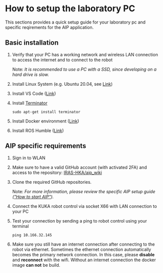 # How to setup the laboratory PC

This sections provides a quick setup guide for your laboratory pc and specific reqirements for the AIP application.

## Basic installation

1. Verify that your PC has a working network and wireless LAN connection to access the internet and to connect to the robot

    Note: _It is recommended to use a PC with a SSD, since developing on a hard drive is slow._

2. Install Linux System (e.g. Ubuntu 20.04, see [Link](https://releases.ubuntu.com/focal/))
3. Install VS Code ([Link](https://code.visualstudio.com/download))
4. Install [Terminator](https://wiki.ubuntuusers.de/Terminator/)

    ```shell
    sudo apt-get install terminator
    ```

5. Install Docker environment ([Link](https://docs.docker.com/engine/install/))
6. Install ROS Humble ([Link](https://docs.ros.org/en/humble/Installation.html))

## AIP specific requirements

1. Sign in to WLAN
2. Make sure to have a valid GitHub account (with activated 2FA) and access to the repository: [IRAS-HKA/aip_wiki](https://github.com/IRAS-HKA/aip_wiki.git)
3. Clone the required GitHub repositories.

   Note: _For more information, please review the specific AIP setup guide (["How to start AIP"](/docs/how_to_start_aip.md))._

4. Connect the KUKA robot control via socket X66 with LAN connection to your PC
5. Test your connection by sending a ping to robot control using your terminal

    ```shell
    ping 10.166.32.145
    ```
6. Make sure you still have an internet connection after connecting to the robot via ethernet.
   Sometimes the ethernet connection automatically becomes the primary network connection.
   In this case, please **disable** and **reconnect** with the wifi. Without an internet connection the docker image **can not** be build.